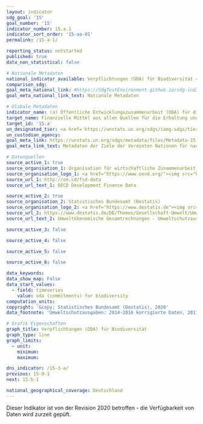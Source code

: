 ```yaml
---
layout: indicator
sdg_goal: '15'
goal_number: '15'
indicator_number: 15.a.1
indicator_sort_order: '15-aa-01'
permalink: /15-a-1/

reporting_status: notstarted
published: true
data_non_statistical: false

# Nationale Metadaten
national_indicator_available: Verpflichtungen (ODA) für Biodiversität <br> Umweltschutzausgaben
comparison_sdg: 
goal_meta_national_link: #https://SdgTestEnvironment.github.io/sdg-indicators/public/MetaDe/15.a.1.pdf
goal_meta_national_link_text: Nationale Metadaten

# Globale Metadaten
indicator_name: (a) Öffentliche Entwicklungszusammenarbeit (ODA) für die Erhaltung und nachhaltige Nutzung der biologischen Vielfalt und (b) Einnahmen und Finanzmittel, die über die für die biologische Vielfalt maßgeblichen ökologischen Instrumente generiert wurden
target_name: Finanzielle Mittel aus allen Quellen für die Erhaltung und nachhaltige Nutzung der biologischen Vielfalt und der Ökosysteme aufbringen und deutlich erhöhen
target_id: '15.a'
un_designated_tier: <a href='https://unstats.un.org/sdgs/iaeg-sdgs/tier-classification/' title='Klicken Sie hier um weitere Informationen zur UN-Tier-Klassifikation zu erhalten.'>Tier I</a>
un_custodian_agency: 
goal_meta_link: https://unstats.un.org/sdgs/metadata/files/Metadata-15-0a-01.pdf
goal_meta_link_text: Metadaten der Ziele der Vereinten Nationen für nachhaltige Entwicklung

# Datenquellen
source_active_1: true
source_organisation_1: Organisation für wirtschaftliche Zusammenarbeit und Entwicklung (OECD)
source_organisation_logo_1: <a href="https://www.oecd.org/"><img src="https://g205sdgs.github.io/sdg-indicators/public/OrgImgDe/oecd.png" alt="Logo oecd" style="height:60px; width:148px"/></a>
source_url_1: http://oe.cd/fsd-data
source_url_text_1: OECD Development Finance Data

source_active_2: true
source_organisation_2: Statistisches Bundesamt (Destatis)
source_organisation_logo_2: <a href="https://www.destatis.de"><img src="https://g205sdgs.github.io/sdg-indicators/public/OrgImgDe/destatis.png" alt="Logo destatis" style="height:60px; width:148px"/></a>
source_url_2: https://www.destatis.de/DE/Themen/Gesellschaft-Umwelt/Umwelt/UGR/umweltschutzausgaben/Tabellen/ausgaben-umweltschutz.html
source_url_text_2: Umweltökonomische Gesamtrechnungen - Umweltschutzausgaben

source_active_3: false

source_active_4: false

source_active_5: false

source_active_6: false

data_keywords: 
data_show_map: False
data_start_values: 
  - field: timeseries
    value: oda (commitments) for biodiversity
computation_units: 
copyright: '&copy; Statistisches Bundesamt (Destatis), 2020'
data_footnote: 'Umweltschutzausgaben: 2014-2016 korrigierte Daten, 2017 vorläufige und teilweise geschätzte Daten.'

# Grafik Eigenschaften
graph_title: Verpflichtungen (ODA) für Biodiversität
graph_type: line
graph_limits: 
  - unit: 
    minimum: 
    maximum: 

dns_indicator: /15-3-a/
previous: 15-9-1
next: 15-b-1

national_geographical_coverage: Deutschland
---
```


<span style="text-align: center"><i class="fa fa-exclamation-triangle" aria-hidden="true"></i> Dieser Indikator ist von der Revision 2020 betroffen - die Verfügbarkeit von Daten wird zurzeit gepüft. <i class="fa fa-exclamation-triangle" aria-hidden="true"></i></span>